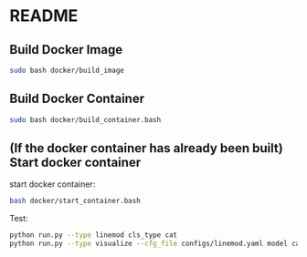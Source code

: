# README

## Build Docker Image
```bash
sudo bash docker/build_image
```

## Build Docker Container
```bash
sudo bash docker/build_container.bash
```

## (If the docker container has already been built) Start docker container
start docker container:
```bash
bash docker/start_container.bash
```

Test:
```bash
python run.py --type linemod cls_type cat
python run.py --type visualize --cfg_file configs/linemod.yaml model cat cls_type cat
```